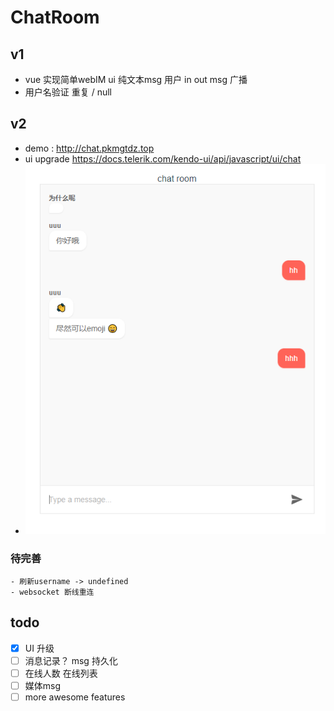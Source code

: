 # ChatRoom
## v1 
- vue 实现简单webIM ui  纯文本msg  用户 in out msg 广播
- 用户名验证 重复 / null


## v2 
- demo : http://chat.pkmgtdz.top
- ui upgrade   https://docs.telerik.com/kendo-ui/api/javascript/ui/chat  
- ![image](https://github.com/MockingLee/ChatRoom/raw/master/pic_source/v2.png)
### 待完善
    - 刷新username -> undefined
    - websocket 断线重连


## todo
- [x] UI 升级 
- [ ] 消息记录？ msg 持久化
- [ ] 在线人数 在线列表
- [ ] 媒体msg
- [ ] more awesome features 